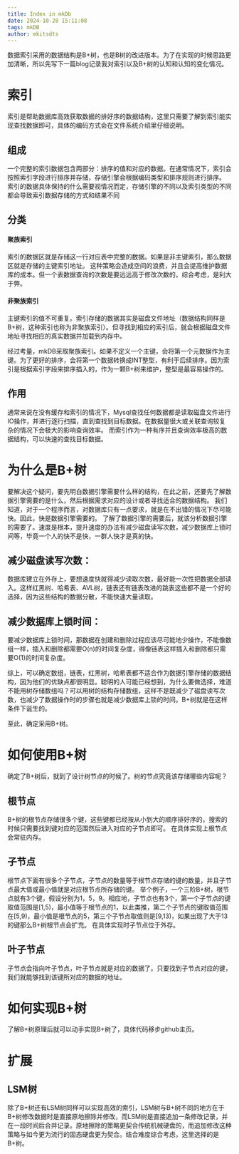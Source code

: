 ```yaml
---
title: Index in mkDb
date: 2024-10-28 15:11:08
tags: mkDB
author: mkitsdts
---
```

数据索引采用的数据结构是B+树，也是B树的改进版本。为了在实现的时候思路更加清晰，所以先写下一篇blog记录我对索引以及B+树的认知和认知的变化情况。

# 索引
索引是帮助数据库高效获取数据的排好序的数据结构，这里只需要了解到索引能实现查找数据即可，具体的编码方式会在文件系统介绍里仔细说明。
## 组成
一个完整的索引数据包含两部分：排序的值和对应的数据。在通常情况下，索引会按照索引字段进行排序并存储，存储引擎会根据编码类型和排序规则进行排序。
索引的数据具体保持的什么需要视情况而定，存储引擎的不同以及索引类型的不同都会导致索引数据存储的方式和结果不同

## 分类

#### 聚族索引
索引的数据区就是存储这一行对应表中完整的数据。如果是非主键索引，那么数据区就是存储的主键索引地址。
这种策略会造成空间的浪费，并且会提高维护数据库的成本。但一个表数据查询的次数是要远远高于修改次数的，综合考虑，是利大于弊。

#### 非聚族索引
主键索引的值不可重复。索引存储的数据其实是磁盘文件地址（数据结构同样是B+树，这种索引也称为非聚族索引）。但寻找到相应的索引后，就会根据磁盘文件地址寻找相应的真实数据并加载到内存中。

经过考量，mkDB采取聚族索引。如果不定义一个主键，会将第一个元数据作为主键。为了更好的排序，会将第一个数据转换成INT整型，有利于后续排序。因为索引是根据索引字段来排序插入的，作为一颗B+树来维护，整型是最容易操作的。

## 作用
通常来说在没有缓存和索引的情况下，Mysql查找任何数据都是读取磁盘文件进行IO操作，并进行逐行扫描，直到查找到目标数据。在数据量很大或关联查询较复杂的情况下会极大的影响查询效率。
而索引作为一种有序并且查询效率极高的数据结构，可以快速的查找目标数据。

# 为什么是B+树
要解决这个疑问，要先明白数据引擎需要什么样的结构，在此之前，还要先了解数据引擎需要的是什么，然后根据需求对应的设计或者寻找适合的数据结构。
我们知道，对于一个程序而言，对数据库只有一点要求，就是在不出错的情况下尽可能快。因此，快是数据引擎需要的。
了解了数据引擎的需要后，就该分析数据引擎的需要了。速度是根本，提升速度的办法有减少磁盘读写次数，减少数据库上锁时间等，毕竟一个人的快不是快，一群人快才是真的快。

## 减少磁盘读写次数：
数据库建立在外存上，要想速度快就得减少读取次数，最好能一次性把数据全部读入。这样红黑树、哈希表、AVL树，链表还有链表改进的跳表这些都不是一个好的选择，因为这些结构的数据分散，不能快速大量读取。
## 减少数据库上锁时间：
要减少数据库上锁时间，那数据在创建和删除过程应该尽可能地少操作，不能像数组一样，插入和删除都需要O(n)的时间复杂度，得像链表这样插入和删除都只需要O(1)的时间复杂度。

综上，可以确定数组，链表，红黑树，哈希表都不适合作为数据引擎存储的数据结构，因为他们的优缺点都很明显。聪明的人可能已经想到，为什么要做选择，难道不能用树存储数组吗？可以用树的结构存储数组，这样不是既减少了磁盘读写次数，也减少了数据操作时的步骤也就是减少数据库上锁的时间。B+树就是在这样条件下诞生的。

至此，确定采用B+树。

# 如何使用B+树
确定了B+树后，就到了设计树节点的时候了。树的节点究竟该存储哪些内容呢？

## 根节点
B+树的根节点存储很多个键，这些键都已经按从小到大的顺序排好序的，搜索的时候只需要找到键对应的范围然后进入对应的子节点即可。
在具体实现上根节点会常驻内存。
## 子节点
根节点下面有很多个子节点，子节点的数量等于根节点存储的键的数量，并且子节点最大值或最小值就是对应根节点所存储的键。
举个例子，一个三阶B+树，根节点就有3个键，假设分别为1，5，9。相应地，子节点也有3个，第一个子节点的键取值范围是[1,5)，最小值等于根节点的1，以此类推，第二个子节点的键取值范围在[5,9)，最小值是根节点的5，第三个子节点取值则是[9,13)，如果出现了大于13的键那么B+树根节点会扩充。
在具体实现时子节点位于外存。
## 叶子节点
子节点会指向叶子节点，叶子节点就是对应的数据了。只要找到子节点对应的键，我们就能够找到该键所对应的数据的地址。

# 如何实现B+树
了解B+树原理后就可以动手实现B+树了，具体代码移步github主页。

# 扩展
## LSM树
除了B+树还有LSM树同样可以实现高效的索引，LSM树与B+树不同的地方在于B+树修改数据时是直接原地擦除并修改，而LSM树是直接追加一条修改记录，并在一段时间后合并记录。原地擦除的策略更契合传统机械硬盘的，而追加修改这种策略与如今更为流行的固态硬盘更为契合。结合难度综合考虑，这里选择的是B+树。